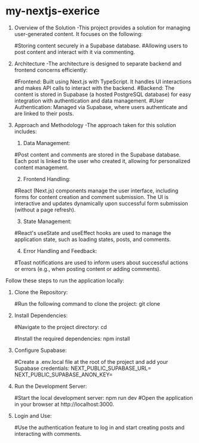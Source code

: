 # my-nextjs-exerice
1. Overview of the Solution
    -This project provides a solution for managing user-generated content. It focuses on the following:

    #Storing content securely in a Supabase database.
    #Allowing users to post content and interact with it via commenting.

2. Architecture
    -The architecture is designed to separate backend and frontend concerns efficiently:

    #Frontend: Built using Next.js with TypeScript. It handles UI interactions and makes API calls to interact with the backend.
    #Backend: The content is stored in Supabase (a hosted PostgreSQL database) for easy integration with authentication and data management.
    #User Authentication: Managed via Supabase, where users authenticate and are linked to their posts.

3. Approach and Methodology
    -The approach taken for this solution includes:

    1. Data Management:

    #Post content and comments are stored in the Supabase database.
    Each post is linked to the user who created it, allowing for personalized content management.
    
    2. Frontend Handling:

    #React (Next.js) components manage the user interface, including forms for content creation and comment submission.
    The UI is interactive and updates dynamically upon successful form submission (without a page refresh).
    
    3. State Management:

    #React's useState and useEffect hooks are used to manage the application state, such as loading states, posts, and comments.
    
    4. Error Handling and Feedback:

    #Toast notifications are used to inform users about successful actions or errors (e.g., when posting content or adding comments).


    <!-- Instructions to Run the Application Locally -->


Follow these steps to run the application locally:

1. Clone the Repository:

    #Run the following command to clone the project:
        git clone <your-repository-url>
    
2. Install Dependencies:

    #Navigate to the project directory:
        cd <project-directory>
    
    #Install the required dependencies:
        npm install

3. Configure Supabase:

    #Create a .env.local file at the root of the project and add your Supabase credentials:
    NEXT_PUBLIC_SUPABASE_URL=<your-supabase-url>
    NEXT_PUBLIC_SUPABASE_ANON_KEY=<your-supabase-anon-key>

4. Run the Development Server:

    #Start the local development server:
        npm run dev
    #Open the application in your browser at http://localhost:3000.

5. Login and Use:

    #Use the authentication feature to log in and start creating posts and interacting with comments.
